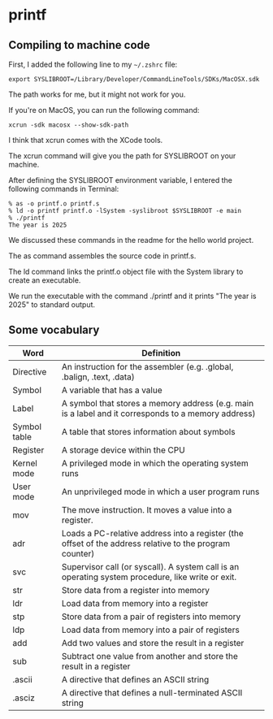 # printf

## Compiling to machine code

First, I added the following line to my `~/.zshrc` file:

    export SYSLIBROOT=/Library/Developer/CommandLineTools/SDKs/MacOSX.sdk

The path works for me, but it might not work for you.

If you're on MacOS, you can run the following command:

    xcrun -sdk macosx --show-sdk-path

I think that xcrun comes with the XCode tools.

The xcrun command will give you the path for SYSLIBROOT on your machine.

After defining the SYSLIBROOT environment variable, I entered the following commands in Terminal:

    % as -o printf.o printf.s
    % ld -o printf printf.o -lSystem -syslibroot $SYSLIBROOT -e main
    % ./printf
    The year is 2025

We discussed these commands in the readme for the hello world project.

The as command assembles the source code in printf.s.

The ld command links the printf.o object file with the System library to create an executable.

We run the executable with the command ./printf and it prints "The year is 2025" to standard output.

## Some vocabulary

Word | Definition
---- | ----------
Directive | An instruction for the assembler (e.g. .global, .balign, .text, .data)
Symbol | A variable that has a value
Label | A symbol that stores a memory address (e.g. main is a label and it corresponds to a memory address)
Symbol table | A table that stores information about symbols
Register | A storage device within the CPU
Kernel mode | A privileged mode in which the operating system runs
User mode | An unprivileged mode in which a user program runs
mov | The move instruction. It moves a value into a register.
adr | Loads a PC-relative address into a register (the offset of the address relative to the program counter)
svc | Supervisor call (or syscall). A system call is an operating system procedure, like write or exit.
str | Store data from a register into memory
ldr | Load data from memory into a register
stp | Store data from a pair of registers into memory
ldp | Load data from memory into a pair of registers
add | Add two values and store the result in a register
sub | Subtract one value from another and store the result in a register
.ascii | A directive that defines an ASCII string
.asciz | A directive that defines a null-terminated ASCII string
